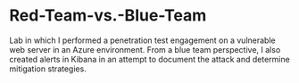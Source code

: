 # Red-Team-vs.-Blue-Team
Lab in which I performed a penetration test engagement on a vulnerable web server in an Azure environment. From a blue team perspective, I also created alerts in Kibana in an attempt to document the attack and determine mitigation strategies.
